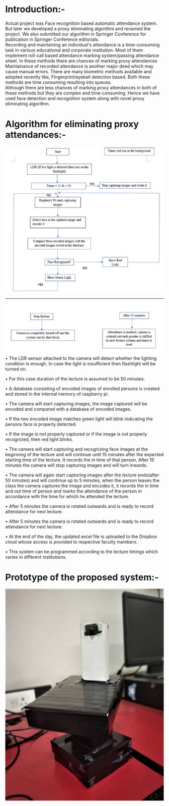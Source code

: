 # Introduction:-  
Actual project was Face recognition based automatic attendance system. But later we developed a proxy eliminating algorithm and renamed the project. We also submitted our algorithm in Springer Conference for publication in Springer Conference editorials.  
Recording and maintaining an individual's attendance is a time-consuming task
in various educational and corporate institution. Most of them implement roll-call based attendance marking system/passing attendance sheet. In these methods there are chances of marking proxy attendances Maintainance of recorded attendance is another major deed
which may cause manual errors. 
There are many biometric methods available and adopted recently like, Fingerprint/eyeball detection based. Both these methods are time consuming resulting into queues.  
Although there are less chances of marking proxy attendances in both of these methods but they are complex and time-consuming. Hence we have used face detection and recognition system along with novel proxy eliminating algorithm.  
# Algorithm for eliminating proxy attendances:-  
![](https://github.com/patilninad/Two-way-face-scrutinizing-system-for-elimination-of-proxy-attendances/blob/master/Algorithm.PNG)  
_____________________________________________________________________________________________  

![](https://github.com/patilninad/Two-way-face-scrutinizing-system-for-elimination-of-proxy-attendances/blob/master/Algorithm%202.PNG)  
•	The LDR sensor attached to the camera will detect whether the lighting condition is enough. In case the light is insufficient then flashlight will be turned on.  

•	For this case duration of the lecture is assumed to be 50 minutes.  

•	A database consisting of encoded images of enrolled persons is created and stored in the internal memory of raspberry pi.  

•	The camera will start capturing images, the image captured will be encoded and compared with a database of encoded images.  

•	If the two encoded image matches green light will blink indicating the persons face is properly detected.   

•	If the image is not properly captured or if the image is not properly recognized, then red light blinks.  

•	The camera will start capturing and recognizing face images at the beginning of the lecture and will continue until 15 minutes after the expected starting time of the lecture. It records the in time of that person. After 15 minutes the camera will stop capturing images and will turn inwards.  

•	The camera will again start capturing images after the lecture ends(after 50 minutes) and will continue up to 5 minutes, when the person leaves the class the camera captures the image and encodes it, it records the in time and out time of person and marks the attendance of the person in accordance with the time for which he attended the lecture.  

•	After 5 minutes the camera is rotated outwards and is ready to record attendance for next lecture.  

•	After 5 minutes the camera is rotated outwards and is ready to record attendance for next lecture.  

•	At the end of the day, the updated excel file is uploaded to the Dropbox cloud  whose access is provided to respective faculty members.  

•	This system can be programmed according to the lecture timings which varies in different institutions.  
# Prototype of the proposed system:-  
![](https://github.com/patilninad/Two-way-face-scrutinizing-system-for-elimination-of-proxy-attendances/blob/master/Prototype.jpeg)

